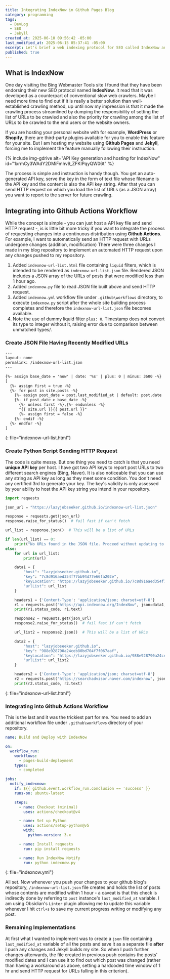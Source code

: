 ```yaml
---
title: Integrating IndexNow in Github Pages Blog
category: programming
tags:
  - DevLog
  - SEO
  - Jekyll
created_at: 2025-06-10 09:56:42 -05:00
last_modified_at: 2025-06-15 05:37:41 -05:00
excerpt: Let's brief a web indexing protocol for SEO called IndexNow and demonstrate how I hosted it in my github pages blog and automated the process of reporting added/modified URLs to IndexNow API server using Github actions workflow.
published: true
---
```

## What is IndexNow

One day visiting the Bing Webmaster Tools site I found that they have been endorsing their new SEO protocol named **IndexNow**.  It read that it was developed as a counterpart of conventional slow web crawlers.  Maybe I need more time to find out if it is really a better solution than well-established crawling method, up until now my impression is that it made the crawling process streamlined by dumping the responsibility of setting the list of URLs to be crawled and also the priority for crawling among the list of URLs to be crawled to the end users or the website owners.

If you are hosting your personal website with for example, **WordPress** or **Shopify**, there are third-party plugins available for you to enable this feature for your site.  But I am hosting my website using **Github Pages** and **Jekyll**, forcing me to implement the feature manually following their instruction.

{% include img-gdrive alt="API Key generation and hosting for IndexNow" id="1xrmCy3WAdY2DMiFmhv9_ZFKIPqyQW06t" %}

The process is simple and instruction is handy though.  You get an auto-generated API key, serve the key in the form of text file whose filename is the API key and the content is also the API key string.  After that you can send HTTP request on which you load the list of URLs (as a JSON array) you want to report to the server for future crawling.

## Integrating into Github Actions Workflow

While the concept is simple - you can just host a API key file and send HTTP request -, is is little bit more tricky if you want to integrate the process of requesting changes into a continuous distribution using **Github Actions**.  For example, I want to automatically send an HTTP request with URLs undergone changes (addition, modification)  There were three changes I made in my blog repository to implement an automated HTTP request upon any changes pushed to my repository.

1. Added `indexnow-url-list.html` file containing `liquid` filters, which is intended to be rendered as `indexnow-url-list.json` file.  Rendered JSON includes a JSON array of the URLs of posts that were modified less than 1 hour ago.
2. Added `indexnow.py` file to read JSON file built above and send HTTP request.
3. Added `indexnow.yml` workflow file under `.github\workflows` directory, to execute `indexnow.py` script after the whole site building process completes and therefore the `indexnow-url-list.json` file becomes available.
4. Note the use of dummy liquid filter `plus: 0`.  Timestamp does not convert its type to integer without it, raising error due to comparison between unmatched types/.

### Create JSON File Having Recently Modified URLs

```html
---
layout: none
permalink: /indexnow-url-list.json
---

{%- assign base_date = 'now' | date: '%s' | plus: 0 | minus: 3600 -%}
[
  {%- assign first = true -%}
  {%- for post in site.posts -%}
    {%- assign post_date = post.last_modified_at | default: post.date | date: '%s' | plus: 0 -%}
    {%- if post_date > base_date -%}
      {%- unless first -%},{%- endunless -%}
      "{{ site.url }}{{ post.url }}"
      {%- assign first = false -%}
    {%- endif -%}
  {%- endfor -%}
]
```
{: file="indexnow-url-list.html"}

### Create Python Script Sending HTTP Request

The code is quite messy.  But one thing you need to catch is that you need **unique API key** per host.  I have got two API keys to report post URLs to two different search engines (Bing, Naver).  It is also noticeable that you can use any string as API key as long as they meet some condition.  You don't need any certified 3rd to generate your key.  The key's validity is only assessed by your ability to host the API key string you intend in your repository.

```python
import requests

json_url = "https://lazyjobseeker.github.io/indexnow-url-list.json"

response = requests.get(json_url)
response.raise_for_status()  # fail fast if can't fetch

url_list = response.json()  # This will be a list of URLs

if len(url_list) == 0:
    print("No URLs found in the JSON file. Proceed without updating to IndexNow.")
else:
    for url in url_list:
        print(url)

    data1 = {
        "host": "lazyjobseeker.github.io",
        "key": "7c8d916aed354f77bb94d77e66fa202e",
        "keyLocation": "https://lazyjobseeker.github.io/7c8d916aed354f77bb94d77e66fa202e.txt",
        "urlList": url_list
    }

    headers1 = {'Content-Type': 'application/json; charset=utf-8'}
    r1 = requests.post("https://api.indexnow.org/IndexNow", json=data1, headers=headers1)
    print(r1.status_code, r1.text)

    response2 = requests.get(json_url)
    response2.raise_for_status()  # fail fast if can't fetch

    url_list2 = response2.json()  # This will be a list of URLs

    data2 = {
        "host": "lazyjobseeker.github.io",
        "key": "988e928790a24ceb80bd704f7f067aaf",
        "keyLocation": "https://lazyjobseeker.github.io/988e928790a24ceb80bd704f7f067aaf.txt",
        "urlList": url_list2
    }

    headers2 = {'Content-Type': 'application/json; charset=utf-8'}
    r2 = requests.post("https://searchadvisor.naver.com/indexnow", json=data2, headers=headers2)
    print(r2.status_code, r2.text)
```
{: file="indexnow-url-list.html"}

### Integrating into Github Actions Workflow

This is the last and it was the trickiest part for me.  You need to add an additional workflow file under `.github\workflows` directory of your repository.

```yml
name: Build and Deploy with IndexNow

on:
  workflow_run:
    workflows:
      - pages-build-deployment
    types:
      - completed

jobs:
  notify_indexnow:
    if: ${{ github.event.workflow_run.conclusion == 'success' }}
    runs-on: ubuntu-latest

    steps:
      - name: Checkout (minimal)
        uses: actions/checkout@v4

      - name: Set up Python
        uses: actions/setup-python@v5
        with:
          python-version: 3.x

      - name: Install requests
        run: pip install requests

      - name: Run IndexNow Notify
        run: python indexnow.py
```
{: file="indexnow.yml"}

All set.  Now whenever you push your changes to your github blog's repository, `/indexnow-url-list.json` file creates and holds the list of posts whose contents are modified within 1 hour - a caveat is that this check is indirectly done by referring to `post` instance's `last_modified_at` variable.  I am using Obsidian's `Linter` plugin allowing me to update this variable whenever I hit `ctrl+s` to save my current progress writing or modifying any post.

### Remaining Implementations

At first what I wanted to implement was to create a `json` file containing `last_modified_at` variable of all the posts and save it as a separate file **after** I push any changes and Jekyll builds my site.  So when I push further changes afterwards, the file created in previous push contains the posts' modified dates and I can use it to find out which post was changed (rather than having a workaround as above, setting a hardcoded time window of 1 hr and send HTTP request for URLs falling in this criterion).